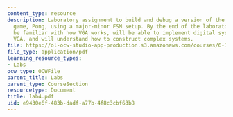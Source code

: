 ```yaml
---
content_type: resource
description: Laboratory assignment to build and debug a version of the classic video
  game, Pong, using a major-minor FSM setup. By the end of the laboratory, you will
  be familiar with how VGA works, will be able to implement digital systems involving
  VGA, and will understand how to construct complex systems.
file: https://ol-ocw-studio-app-production.s3.amazonaws.com/courses/6-111-introductory-digital-systems-laboratory-spring-2006/e9430e6f483bdadfa77b4f8c3cbf63b8_lab4.pdf
file_type: application/pdf
learning_resource_types:
- Labs
ocw_type: OCWFile
parent_title: Labs
parent_type: CourseSection
resourcetype: Document
title: lab4.pdf
uid: e9430e6f-483b-dadf-a77b-4f8c3cbf63b8
---
```

